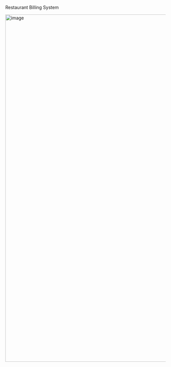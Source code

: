 Restaurant Billing System

<img width="889" height="1087" alt="image" src="https://github.com/user-attachments/assets/69e6c31b-0cfc-403e-82ee-33124b779b16" />
